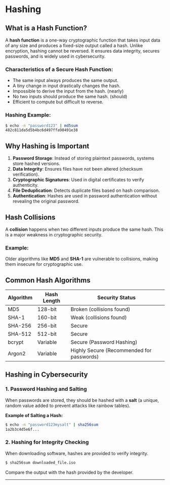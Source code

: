 # Hashing

## What is a Hash Function?
A **hash function** is a one-way cryptographic function that takes input data of any size and produces a fixed-size output called a hash. Unlike encryption, hashing cannot be reversed. It ensures data integrity, secures passwords, and is widely used in cybersecurity.

### Characteristics of a Secure Hash Function:
- The same input always produces the same output.
-  A tiny change in input drastically changes the hash.
- Impossible to derive the input from the hash. (nearly)
- No two inputs should produce the same hash. (should)
- Efficient to compute but difficult to reverse.

### Hashing Example:
```bash
$ echo -n "password123" | md5sum
482c811da5d5b4bc6d497ffa98491e38
```

## Why Hashing is Important
1. **Password Storage**: Instead of storing plaintext passwords, systems store hashed versions.
2. **Data Integrity**: Ensures files have not been altered (checksum verification).
3. **Cryptographic Signatures**: Used in digital certificates to verify authenticity.
4. **File Deduplication**: Detects duplicate files based on hash comparison.
5. **Authentication**: Hashes are used in password authentication without revealing the original password.

## Hash Collisions
A **collision** happens when two different inputs produce the same hash. This is a major weakness in cryptographic security.

### Example:
Older algorithms like **MD5** and **SHA-1** are vulnerable to collisions, making them insecure for cryptographic use.

## Common Hash Algorithms
| Algorithm | Hash Length | Security Status |
|-----------|------------|-----------------|
| MD5       | 128-bit    | Broken (collisions found) |
| SHA-1     | 160-bit    | Weak (collisions found) |
| SHA-256   | 256-bit    | Secure |
| SHA-512   | 512-bit    | Secure |
| bcrypt    | Variable   | Secure (Password Hashing) |
| Argon2    | Variable   | Highly Secure (Recommended for passwords) |

## Hashing in Cybersecurity
### 1. **Password Hashing and Salting**
When passwords are stored, they should be hashed with a **salt** (a unique, random value added to prevent attacks like rainbow tables).

**Example of Salting a Hash:**
```bash
$ echo -n "password123mysalt" | sha256sum
1a2b3c4d5e6f...
```

### 2. **Hashing for Integrity Checking**
When downloading software, hashes are provided to verify integrity.
```bash
$ sha256sum downloaded_file.iso
```
Compare the output with the hash provided by the developer.

---


